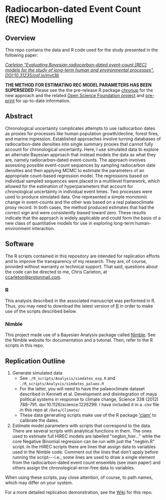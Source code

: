 
# Radiocarbon-dated Event Count (REC) Modelling
## Overview
This repo contains the data and R code used for the study presented in the following paper:

[*Carleton "Evaluating Bayesian radiocarbon-dated event-count [REC] models for the study of long-term human and environmental processes". DOI:10.31235/osf.io/mvt3b*](https://osf.io/preprints/socarxiv/mvt3b/)

**THE METHOD FOR ESTIMATING REC MODEL PARAMETERS HAS BEEN SUPERSEDED**
Please see the the pre-release R package [chronup](https://github.com/wccarleton/chronup) for the new approach and the related [Open Science Foundation project](https://osf.io/uascw/) and [pre-print](https://osf.io/56dbt/) for up-to-date information.

## Abstract
Chronological uncertainty complicates attempts to use radiocarbon dates as proxies for processes like human population growth/decline, forest fires, and marine ingression. Established approaches involve turning databases of radiocarbon-date densities into single summary proxies that cannot fully account for chronological uncertainty. Here, I use simulated data to explore an alternate Bayesian approach that instead models the data as what they are, namely radiocarbon-dated event-counts. The approach involves assessing possible event-count sequences by sampling radiocarbon date densities and then applying MCMC to estimate the parameters of an appropriate count-based regression model. The regressions based on individual sampled sequences were placed in a multilevel framework, which allowed for the estimation of hyperparameters that account for chronological uncertainty in individual event times. Two processes were used to produce simulated data. One represented a simple monotonic change in event-counts and the other was based on a real palaeoclimate proxy record. In both cases, the method produced estimates that had the correct sign and were consistently biased toward zero. These results indicate that the approach is widely applicable and could form the basis of a new class of quantitative models for use in exploring long-term human-environment interaction.

## Software
The R scripts contained in this repository are intended for replication efforts and to improve the transparency of my research. They are, of course, provided without warranty or technical support. That said, questions about the code can be directed to me, Chris Carleton, at ccarleton@protonmail.com.

### R
This analysis described in the associated manuscript was performed in R. Thus, you may need to download the latest version of [R](https://www.r-project.org/) in order to make use of the scripts described below.

### Nimble
This project made use of a Bayesian Analysis package called [Nimble](https://r-nimble.org/). See the Nimble website for documentation and a tutorial. Then, refer to the R scripts in this repo.


## Replication Outline
1. Generate simulated data
   * See `./R_scripts/Analysis/simdates_exp.R` and `./R_scripts/Analysis/simdates_palaeo.R`
   * For the latter, you will need to have the palaeoclimate dataset described in Kennett et al. Development and disintegration of maya political systems in response to climate change, Science 338 (2012) 788–791. doi:10.1126/science.1226299. I have included it in a .csv file in this repo at `/Data/Climate/`
   * These data generating scripts make use of the R package ['clam'](http://www.chrono.qub.ac.uk/blaauw/clam.html) to calibrate the dates.
2. Estimate model parameters with scripts that correspond to the data. There are several scripts with analytical functions in them. The ones used to estimate full HiREC models are labelled "negbin_hier..." while the core Negative Binomial regression can be run with just the "negbin.R" script. In the HiREC scripts there are lines that assign data to variables used in the Nimble code. Comment out the lines that don't apply before running the script---i.e., some lines are used to draw a single element from the radiocarbon-dated event count ensemble (see main paper) and others assign the chronological-error-free data to variables.

When using these scripts, pay close attention, of course, to path names, which may differ on your system.

For a more detailed replication demonstration, see the [Wiki](https://github.com/wccarleton/recmodels/wiki/Replication) for this repo.

